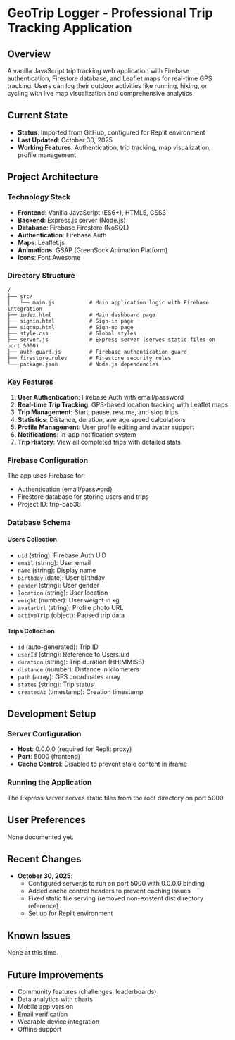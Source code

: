 # GeoTrip Logger - Professional Trip Tracking Application

## Overview
A vanilla JavaScript trip tracking web application with Firebase authentication, Firestore database, and Leaflet maps for real-time GPS tracking. Users can log their outdoor activities like running, hiking, or cycling with live map visualization and comprehensive analytics.

## Current State
- **Status**: Imported from GitHub, configured for Replit environment
- **Last Updated**: October 30, 2025
- **Working Features**: Authentication, trip tracking, map visualization, profile management

## Project Architecture

### Technology Stack
- **Frontend**: Vanilla JavaScript (ES6+), HTML5, CSS3
- **Backend**: Express.js server (Node.js)
- **Database**: Firebase Firestore (NoSQL)
- **Authentication**: Firebase Auth
- **Maps**: Leaflet.js
- **Animations**: GSAP (GreenSock Animation Platform)
- **Icons**: Font Awesome

### Directory Structure
```
/
├── src/
│   └── main.js           # Main application logic with Firebase integration
├── index.html            # Main dashboard page
├── signin.html           # Sign-in page
├── signup.html           # Sign-up page
├── style.css             # Global styles
├── server.js             # Express server (serves static files on port 5000)
├── auth-guard.js         # Firebase authentication guard
├── firestore.rules       # Firestore security rules
└── package.json          # Node.js dependencies
```

### Key Features
1. **User Authentication**: Firebase Auth with email/password
2. **Real-time Trip Tracking**: GPS-based location tracking with Leaflet maps
3. **Trip Management**: Start, pause, resume, and stop trips
4. **Statistics**: Distance, duration, average speed calculations
5. **Profile Management**: User profile editing and avatar support
6. **Notifications**: In-app notification system
7. **Trip History**: View all completed trips with detailed stats

### Firebase Configuration
The app uses Firebase for:
- Authentication (email/password)
- Firestore database for storing users and trips
- Project ID: trip-bab38

### Database Schema

#### Users Collection
- `uid` (string): Firebase Auth UID
- `email` (string): User email
- `name` (string): Display name
- `birthday` (date): User birthday
- `gender` (string): User gender
- `location` (string): User location
- `weight` (number): User weight in kg
- `avatarUrl` (string): Profile photo URL
- `activeTrip` (object): Paused trip data

#### Trips Collection
- `id` (auto-generated): Trip ID
- `userId` (string): Reference to Users.uid
- `duration` (string): Trip duration (HH:MM:SS)
- `distance` (number): Distance in kilometers
- `path` (array): GPS coordinates array
- `status` (string): Trip status
- `createdAt` (timestamp): Creation timestamp

## Development Setup

### Server Configuration
- **Host**: 0.0.0.0 (required for Replit proxy)
- **Port**: 5000 (frontend)
- **Cache Control**: Disabled to prevent stale content in iframe

### Running the Application
The Express server serves static files from the root directory on port 5000.

## User Preferences
None documented yet.

## Recent Changes
- **October 30, 2025**: 
  - Configured server.js to run on port 5000 with 0.0.0.0 binding
  - Added cache control headers to prevent caching issues
  - Fixed static file serving (removed non-existent dist directory reference)
  - Set up for Replit environment

## Known Issues
None at this time.

## Future Improvements
- Community features (challenges, leaderboards)
- Data analytics with charts
- Mobile app version
- Email verification
- Wearable device integration
- Offline support
